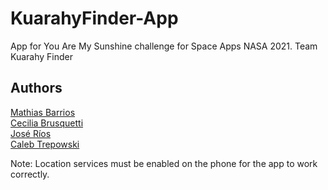 # KuarahyFinder-App
App for You Are My Sunshine challenge for Space Apps NASA 2021. Team Kuarahy Finder

## Authors
[Mathias Barrios](https://github.com/Rabiosp)<br>
[Cecilia Brusquetti](https://github.com/cecibrus)<br>
[José Ríos](https://github.com/guanarp)<br>
[Caleb Trepowski](https://github.com/calebtrepowski)

Note: Location services must be enabled on the phone for the app to work correctly.
